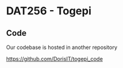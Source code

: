 # DAT256 - Togepi

## Code
Our codebase is hosted in another repository

 https://github.com/DorisIT/togepi_code